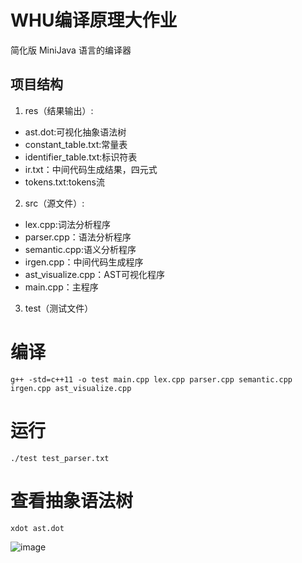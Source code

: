 # WHU编译原理大作业
简化版 MiniJava 语言的编译器
## 项目结构
1. res（结果输出）:
  - ast.dot:可视化抽象语法树
  - constant_table.txt:常量表
  - identifier_table.txt:标识符表
  - ir.txt：中间代码生成结果，四元式
  - tokens.txt:tokens流
2. src（源文件）:
  - lex.cpp:词法分析程序
  - parser.cpp：语法分析程序
  - semantic.cpp:语义分析程序
  - irgen.cpp：中间代码生成程序
  - ast_visualize.cpp：AST可视化程序
  - main.cpp：主程序
3. test（测试文件）
# 编译
```
g++ -std=c++11 -o test main.cpp lex.cpp parser.cpp semantic.cpp irgen.cpp ast_visualize.cpp
```
# 运行
```
./test test_parser.txt
```
# 查看抽象语法树
```
xdot ast.dot
```
![image](https://github.com/user-attachments/assets/b2116964-6336-40ca-9d92-a61a08376c5b)
